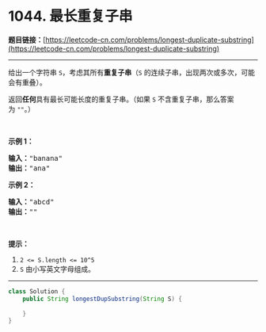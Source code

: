 # 1044. 最长重复子串

**题目链接：**[https://leetcode-cn.com/problems/longest-duplicate-substring](https://leetcode-cn.com/problems/longest-duplicate-substring)

---

<div class="content__1Y2H">
 <div class="notranslate">
  <p>给出一个字符串&nbsp;<code>S</code>，考虑其所有<strong>重复子串</strong>（<code>S</code> 的连续子串，出现两次或多次，可能会有重叠）。</p> 
  <p>返回<strong>任何</strong>具有最长可能长度的重复子串。（如果 <code>S</code>&nbsp;不含重复子串，那么答案为&nbsp;<code>""</code>。）</p> 
  <p>&nbsp;</p> 
  <p><strong>示例 1：</strong></p> 
  <pre class="language-text"><strong>输入：</strong>"banana"
<strong>输出：</strong>"ana"
</pre> 
  <p><strong>示例 2：</strong></p> 
  <pre class="language-text"><strong>输入：</strong>"abcd"
<strong>输出：</strong>""
</pre> 
  <p>&nbsp;</p> 
  <p><strong>提示：</strong></p> 
  <ol> 
   <li><code>2 &lt;= S.length &lt;= 10^5</code></li> 
   <li><code>S</code> 由小写英文字母组成。</li> 
  </ol> 
 </div>
</div>

---

```java
class Solution {
    public String longestDupSubstring(String S) {
        
    }
}
```